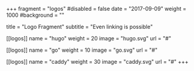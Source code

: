 +++
fragment = "logos"
#disabled = false
date = "2017-09-09"
weight = 1000
#background = ""

title = "Logo Fragment"
subtitle = "Even linking is possible"

[[logos]]
  name = "hugo"
  weight = 20
  image = "hugo.svg"
  url = "#"

[[logos]]
  name = "go"
  weight = 10
  image = "go.svg"
  url = "#"

[[logos]]
  name = "caddy"
  weight = 30
  image = "caddy.svg"
  url = "#"
+++

